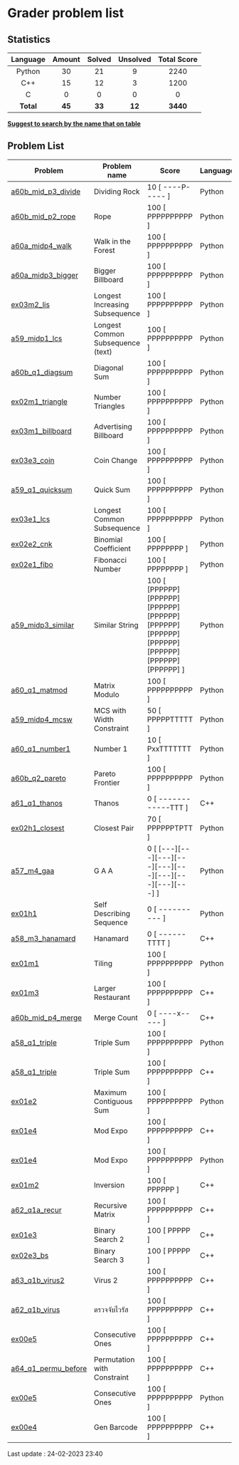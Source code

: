 # Grader problem list
## Statistics

| Language | Amount | Solved | Unsolved | Total Score
| :---: | :---: | :---: | :---: | :---: |
| Python | 30 | 21 | 9 | 2240 |
| C++ | 15 | 12 | 3 | 1200 |
| C | 0 | 0 | 0 | 0 |
| **Total** | **45**|**33** | **12**| **3440** |

<u>**Suggest to search by the name that on table**</u>

## Problem List

| Problem | Problem name| Score | Language | Last modified |
|---------|-------------|-------|----------|---------------|
| [a60b_mid_p3_divide](a60b_mid_p3_divide.py) | Dividing Rock | 10 [ ----P----- ] | Python | 13:27:19 |
| [a60b_mid_p2_rope](a60b_mid_p2_rope.py) | Rope | 100 [ PPPPPPPPPP ] | Python | 12:49:15 |
| [a60a_midp4_walk](a60a_midp4_walk.py) | Walk in the Forest | 100 [ PPPPPPPPPP ] | Python | 23/02/23 19:51:16 |
| [a60a_midp3_bigger](a60a_midp3_bigger.py) | Bigger Billboard | 100 [ PPPPPPPPPP ] | Python | 23/02/23 19:41:45 |
| [ex03m2_lis](ex03m2_lis.py) | Longest Increasing Subsequence | 100 [ PPPPPPPPPP ] | Python | 23/02/23 19:11:21 |
| [a59_midp1_lcs](a59_midp1_lcs.py) | Longest Common Subsequence (text) | 100 [ PPPPPPPPPP ] | Python | 23/02/23 17:30:48 |
| [a60b_q1_diagsum](a60b_q1_diagsum.py) | Diagonal Sum | 100 [ PPPPPPPPPP ] | Python | 22/02/23 21:55:46 |
| [ex02m1_triangle](ex02m1_triangle.py) | Number Triangles | 100 [ PPPPPPPPPP ] | Python | 22/02/23 21:31:28 |
| [ex03m1_billboard](ex03m1_billboard.py) | Advertising Billboard | 100 [ PPPPPPPPPP ] | Python | 22/02/23 16:59:08 |
| [ex03e3_coin](ex03e3_coin.py) | Coin Change | 100 [ PPPPPPPPPP ] | Python | 22/02/23 11:29:09 |
| [a59_q1_quicksum](a59_q1_quicksum.py) | Quick Sum | 100 [ PPPPPPPPPP ] | Python | 21/02/23 15:14:30 |
| [ex03e1_lcs](ex03e1_lcs.py) | Longest Common Subsequence | 100 [ PPPPPPPPPP ] | Python | 20/02/23 10:55:51 |
| [ex02e2_cnk](ex02e2_cnk.py) | Binomial Coefficient | 100 [ PPPPPPPP ] | Python | 15/02/23 15:24:48 |
| [ex02e1_fibo](ex02e1_fibo.py) | Fibonacci Number | 100 [ PPPPPPPP ] | Python | 15/02/23 13:06:24 |
| [a59_midp3_similar](a59_midp3_similar.py) | Similar String | 100 [ [PPPPPP][PPPPPP][PPPPPP][PPPPPP][PPPPPP][PPPPPP][PPPPPP][PPPPPP][PPPPPP][PPPPPP] ] | Python | 12/02/23 20:48:39 |
| [a60_q1_matmod](a60_q1_matmod.py) | Matrix Modulo | 100 [ PPPPPPPPPP ] | Python | 12/02/23 20:40:55 |
| [a59_midp4_mcsw](a59_midp4_mcsw.py) | MCS with Width Constraint | 50 [ PPPPPTTTTT ] | Python | 12/02/23 14:44:07 |
| [a60_q1_number1](a60_q1_number1.py) | Number 1 | 10 [ PxxTTTTTTT ] | Python | 12/02/23 14:31:42 |
| [a60b_q2_pareto](a60b_q2_pareto.py) | Pareto Frontier | 100 [ PPPPPPPPPP ] | Python | 12/02/23 14:15:42 |
| [a61_q1_thanos](a61_q1_thanos.cpp) | Thanos | 0 [ ------------TTT ] | C++ | 12/02/23 14:06:04 |
| [ex02h1_closest](ex02h1_closest.py) | Closest Pair | 70 [ PPPPPPTPTT ] | Python | 10/02/23 14:37:30 |
| [a57_m4_gaa](a57_m4_gaa.py) | G A A | 0 [ [---][---][---][---][---][---][---][---][---][---] ] | Python | 12/02/23 15:21:20 |
| [ex01h1](ex01h1.py) | Self Describing Sequence | 0 [ ---------- ] | Python | 12/02/23 15:21:54 |
| [a58_m3_hanamard](a58_m3_hanamard.cpp) | Hanamard | 0 [ ------TTTT ] | C++ | 12/02/23 15:20:26 |
| [ex01m1](ex01m1.py) | Tiling | 100 [ PPPPPPPPPP ] | Python | 01/02/23 17:33:53 |
| [ex01m3](ex01m3.cpp) | Larger Restaurant | 100 [ PPPPPPPPPP ] | C++ | 01/02/23 15:28:48 |
| [a60b_mid_p4_merge](a60b_mid_p4_merge.cpp) | Merge Count | 0 [ ----x----- ] | C++ | 01/02/23 14:36:40 |
| [a58_q1_triple](a58_q1_triple.py) | Triple Sum | 100 [ PPPPPPPPPP ] | Python | 01/02/23 14:22:01 |
| [a58_q1_triple](a58_q1_triple.cpp) | Triple Sum | 100 [ PPPPPPPPPP ] | C++ | 01/02/23 14:22:01 |
| [ex01e2](ex01e2.py) | Maximum Contiguous Sum | 100 [ PPPPPPPPPP ] | Python | 30/01/23 14:36:06 |
| [ex01e4](ex01e4.cpp) | Mod Expo | 100 [ PPPPPPPPPP ] | C++ | 30/01/23 14:22:33 |
| [ex01e4](ex01e4.py) | Mod Expo | 100 [ PPPPPPPPPP ] | Python | 30/01/23 14:22:33 |
| [ex01m2](ex01m2.cpp) | Inversion | 100 [ PPPPPP ] | C++ | 30/01/23 13:46:25 |
| [a62_q1a_recur](a62_q1a_recur.cpp) | Recursive Matrix | 100 [ PPPPPPPPPP ] | C++ | 30/01/23 13:40:37 |
| [ex01e3](ex01e3.cpp) | Binary Search 2 | 100 [ PPPPP ] | C++ | 30/01/23 12:58:19 |
| [ex02e3_bs](ex02e3_bs.cpp) | Binary Search 3 | 100 [ PPPPP ] | C++ | 26/01/23 16:38:08 |
| [a63_q1b_virus2](a63_q1b_virus2.cpp) | Virus 2 | 100 [ PPPPPPPPPP ] | C++ | 26/01/23 09:59:50 |
| [a62_q1b_virus](a62_q1b_virus.cpp) | ตรวจจับไวรัส | 100 [ PPPPPPPPPP ] | C++ | 19/01/23 16:41:19 |
| [ex00e5](ex00e5.cpp) | Consecutive Ones | 100 [ PPPPPPPPPP ] | C++ | 19/01/23 10:06:06 |
| [a64_q1_permu_before](a64_q1_permu_before.cpp) | Permutation with Constraint | 100 [ PPPPPPPPPP ] | C++ | 19/01/23 11:39:20 |
| [ex00e5](ex00e5.py) | Consecutive Ones | 100 [ PPPPPPPPPP ] | Python | 19/01/23 10:06:06 |
| [ex00e4](ex00e4.cpp) | Gen Barcode | 100 [ PPPPPPPPPP ] | C++ | 19/01/23 09:55:48 |

Last update : 24-02-2023 23:40
